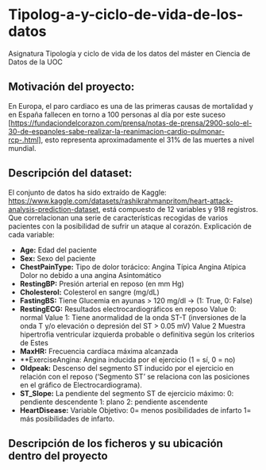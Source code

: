# Tipolog-a-y-ciclo-de-vida-de-los-datos
Asignatura Tipología y ciclo de vida de los datos del máster en Ciencia de Datos de la UOC

## Motivación del proyecto:

En Europa, el paro cardiaco es una de las primeras causas de mortalidad y en España fallecen en torno a 100 personas al día por este suceso [https://fundaciondelcorazon.com/prensa/notas-de-prensa/2900-solo-el-30-de-espanoles-sabe-realizar-la-reanimacion-cardio-pulmonar-rcp-.html], esto representa aproximadamente el 31% de las muertes a nivel mundial.

## Descripción del dataset:

El conjunto de datos ha sido extraído de Kaggle: https://www.kaggle.com/datasets/rashikrahmanpritom/heart-attack-analysis-prediction-dataset, está compuesto de 12 variables y 918 registros. Que correlacionan una serie de características recogidas de varios pacientes con la posibilidad de sufrir un ataque al corazón.
Explicación de cada variable:

- **Age:** Edad del paciente
- **Sex:** Sexo del paciente
- **ChestPainType:** Tipo de dolor torácico: Angina Típica Angina Atípica Dolor no debido a una angina Asintomático
- **RestingBP:** Presión arterial en reposo (en mm Hg)
- **Cholesterol:** Colesterol en sangre (mg/dL)
- **FastingBS:** Tiene Glucemia en ayunas > 120 mg/dl -> (1: True, 0: False)
- **RestingECG:** Resultados electrocardiográficos en reposo Value 0: normal Value 1: Tiene anormalidad de la onda ST-T (inversiones de la onda T y/o elevación o depresión del ST > 0.05 mV) Value 2 Muestra hipertrofia ventricular izquierda probable o definitiva según los criterios de Estes
- **MaxHR:** Frecuencia cardíaca máxima alcanzada
- **ExerciseAngina: Angina inducida por el ejercicio (1 = sí, 0 = no)
- **Oldpeak:** Descenso del segmento ST inducido por el ejercicio en relación con el reposo (‘Segmento ST’ se relaciona con las posiciones en el gráfico de Electrocardiograma).
- **ST_Slope:** La pendiente del segmento ST de ejercicio máximo: 0: pendiente descendente 1: plano 2: pendiente ascendente
- **HeartDisease:** Variable Objetivo: 0= menos posibilidades de infarto 1= más posibilidades de infarto.

## Descripción de los ficheros y su ubicación dentro del proyecto

